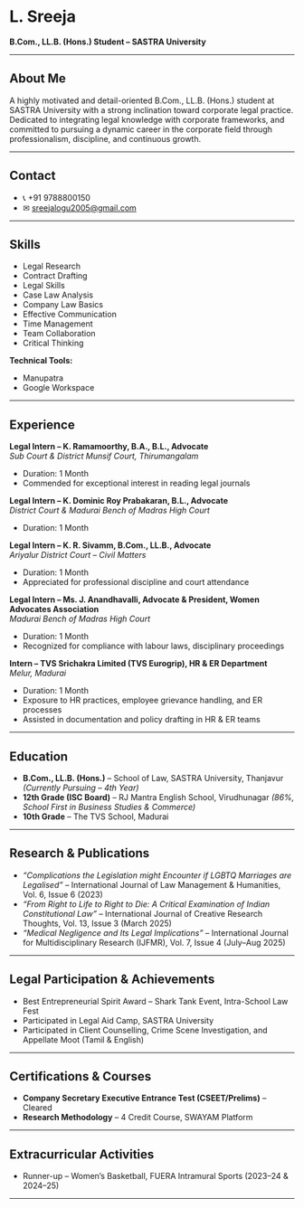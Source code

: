 # L. Sreeja  
**B.Com., LL.B. (Hons.) Student – SASTRA University**

---

## About Me  
A highly motivated and detail-oriented B.Com., LL.B. (Hons.) student at SASTRA University with a strong inclination toward corporate legal practice. Dedicated to integrating legal knowledge with corporate frameworks, and committed to pursuing a dynamic career in the corporate field through professionalism, discipline, and continuous growth.

---

## Contact  
- 📞 +91 9788800150  
- ✉ [sreejalogu2005@gmail.com](mailto:sreejalogu2005@gmail.com)  

---

## Skills  
- Legal Research  
- Contract Drafting  
- Legal Skills  
- Case Law Analysis  
- Company Law Basics  
- Effective Communication  
- Time Management  
- Team Collaboration  
- Critical Thinking  

**Technical Tools:**  
- Manupatra  
- Google Workspace  

---

## Experience  

**Legal Intern – K. Ramamoorthy, B.A., B.L., Advocate**  
*Sub Court & District Munsif Court, Thirumangalam*  
- Duration: 1 Month  
- Commended for exceptional interest in reading legal journals  

**Legal Intern – K. Dominic Roy Prabakaran, B.L., Advocate**  
*District Court & Madurai Bench of Madras High Court*  
- Duration: 1 Month  

**Legal Intern – K. R. Sivamm, B.Com., LL.B., Advocate**  
*Ariyalur District Court – Civil Matters*  
- Duration: 1 Month  
- Appreciated for professional discipline and court attendance  

**Legal Intern – Ms. J. Anandhavalli, Advocate & President, Women Advocates Association**  
*Madurai Bench of Madras High Court*  
- Duration: 1 Month  
- Recognized for compliance with labour laws, disciplinary proceedings  

**Intern – TVS Srichakra Limited (TVS Eurogrip), HR & ER Department**  
*Melur, Madurai*  
- Duration: 1 Month  
- Exposure to HR practices, employee grievance handling, and ER processes  
- Assisted in documentation and policy drafting in HR & ER teams  

---

## Education  
- **B.Com., LL.B. (Hons.)** – School of Law, SASTRA University, Thanjavur *(Currently Pursuing – 4th Year)*  
- **12th Grade (ISC Board)** – RJ Mantra English School, Virudhunagar *(86%, School First in Business Studies & Commerce)*  
- **10th Grade** – The TVS School, Madurai  

---

## Research & Publications  
- *“Complications the Legislation might Encounter if LGBTQ Marriages are Legalised”* – International Journal of Law Management & Humanities, Vol. 6, Issue 6 (2023)  
- *“From Right to Life to Right to Die: A Critical Examination of Indian Constitutional Law”* – International Journal of Creative Research Thoughts, Vol. 13, Issue 3 (March 2025)  
- *“Medical Negligence and Its Legal Implications”* – International Journal for Multidisciplinary Research (IJFMR), Vol. 7, Issue 4 (July–Aug 2025)  

---

## Legal Participation & Achievements  
- Best Entrepreneurial Spirit Award – Shark Tank Event, Intra-School Law Fest  
- Participated in Legal Aid Camp, SASTRA University  
- Participated in Client Counselling, Crime Scene Investigation, and Appellate Moot (Tamil & English)  

---

## Certifications & Courses  
- **Company Secretary Executive Entrance Test (CSEET/Prelims)** – Cleared  
- **Research Methodology** – 4 Credit Course, SWAYAM Platform  

---

## Extracurricular Activities  
- Runner-up – Women’s Basketball, FUERA Intramural Sports (2023–24 & 2024–25)  

---
